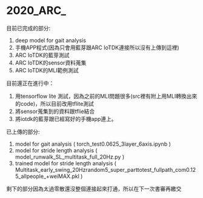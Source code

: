 # 2020_ARC_
目前已完成的部分:
1. deep model for gait analysis
2. 手機APP程式(因為只會用藍芽跟ARC IoTDK連接所以沒有上傳到這裡)
3. ARC IoTDK的藍芽測試
4. ARC IoTDK的sensor資料蒐集
5. ARC IoTDK的MLI範例測試

目前還正在進行中：
1. 用tensorflow lite 測試，因為之前的MLI問題很多(src裡有附上用MLI轉換出來的code)，所以目前改用tflite測試
2. 將sensor蒐集到的資料跟tflie結合
3. 將iotdk的藍芽跟已經寫好的手機app連上。

已上傳的部分:
1. model for gait analysis ( torch_test0.0625_3layer_6axis.ipynb )
2. model for stride length analysis ( model_runwalk_SL_multitask_full_20Hz.py )
3. trained model for stride length analysis ( Multitask_early_swing_20Hzrandom5_super_parttotest_fullpath_com0.125_allpeople_+weiMAX.pkl )


剩下的部分因為太過零散還沒整個連接起來打通，所以在下一次書審再繳交
